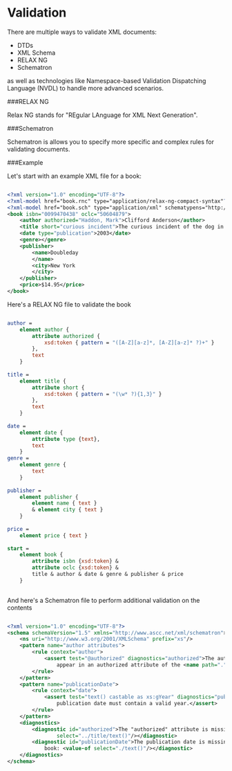 Validation
==========

There are multiple ways to validate XML documents:
* DTDs
* XML Schema
* RELAX NG
* Schematron

as well as technologies like Namespace-based Validation Dispatching Language (NVDL) to handle more advanced scenarios.

###RELAX NG

Relax NG stands for "REgular LAnguage for XML Next Generation".

###Schematron

Schematron is allows you to specify more specific and complex rules for validating documents. 

###Example

Let's start with an example XML file for a book:

```xml

<?xml version="1.0" encoding="UTF-8"?>
<?xml-model href="book.rnc" type="application/relax-ng-compact-syntax"?>
<?xml-model href="book.sch" type="application/xml" schematypens="http://purl.oclc.org/dsdl/schematron"?>
<book isbn="0099470438" oclc="50604879">
    <author authorized="Haddon, Mark">Clifford Anderson</author>
    <title short="curious incident">The curious incident of the dog in the night-time</title>
    <date type="publication">2003</date>
    <genre></genre>
    <publisher>
        <name>Doubleday
        </name>
        <city>New York
        </city>
    </publisher>
    <price>$14.95</price>
</book>

```

Here's a RELAX NG file to validate the book

```rnc

author =
    element author {
        attribute authorized {
            xsd:token { pattern = "([A-Z][a-z]*, [A-Z][a-z]* ?)+" }
        },
        text
    }
 
title =
    element title {
        attribute short {
            xsd:token { pattern = "(\w* ?){1,3}" }
        },
        text
    }
 
date = 
    element date {
        attribute type {text},
        text
    }
genre = 
    element genre {
        text
    }
    
publisher =
    element publisher {
        element name { text }
        & element city { text }
    }
 
price =
    element price { text }
 
start =
    element book {
        attribute isbn {xsd:token} &
        attribute oclc {xsd:token} &
        title & author & date & genre & publisher & price
    }
    
```

And here's a Schematron file to perform additional validation on the contents

```sch

<?xml version="1.0" encoding="UTF-8"?>
<schema schemaVersion="1.5" xmlns="http://www.ascc.net/xml/schematron">
    <ns uri="http://www.w3.org/2001/XMLSchema" prefix="xs"/>
    <pattern name="author attributes">
        <rule context="author">
            <assert test="@authorized" diagnostics="authorized">The authorized form of the name must
                appear in an authorized attribute of the <name path="."/> element.</assert>
        </rule>
    </pattern>
    <pattern name="publicationDate">
        <rule context="date">
            <assert test="text() castable as xs:gYear" diagnostics="publicationDate">The
                publication date must contain a valid year.</assert>
        </rule>
    </pattern>
    <diagnostics>
        <diagnostic id="authorized">The "authorized" attribute is missing for this book: <value-of
                select="../title/text()"/></diagnostic>
        <diagnostic id="publicationDate">The publication date is missing or invalid for this
            book: <value-of select="./text()"/></diagnostic>
    </diagnostics>
</schema>

```
